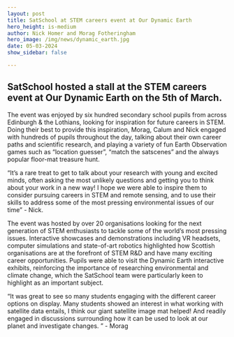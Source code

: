 ```yaml
---
layout: post
title: SatSchool at STEM careers event at Our Dynamic Earth
hero_height: is-medium
author: Nick Homer and Morag Fotheringham
hero_image: /img/news/dynamic_earth.jpg
date: 05-03-2024
show_sidebar: false

---
```


## SatSchool hosted a stall at the STEM careers event at Our Dynamic Earth on the 5th of March. 

The event was enjoyed by six hundred secondary school pupils from across Edinburgh & the Lothians, looking for inspiration for future careers in STEM. Doing their best to provide this inspiration, Morag, Calum and Nick engaged with hundreds of pupils throughout the day, talking about their own career paths and scientific research, and playing a variety of fun Earth Observation games such as “location guesser”, “match the satscenes” and the always popular floor-mat treasure hunt. 

“It’s a rare treat to get to talk about your research with young and excited minds, often asking the most unlikely questions and getting you to think about your work in a new way! I hope we were able to inspire them to consider pursuing careers in STEM and remote sensing, and to use their skills to address some of the most pressing environmental issues of our time” - Nick.

The event was hosted by over 20 organisations looking for the next generation of STEM enthusiasts to tackle some of the world’s most pressing issues. Interactive showcases and demonstrations including VR headsets, computer simulations and state-of-art robotics highlighted how Scottish organisations are at the forefront of STEM R&D and have many exciting career opportunities. Pupils were able to visit the Dynamic Earth interactive exhibits, reinforcing the importance of researching environmental and climate change, which the SatSchool team were particularly keen to highlight as an important subject. 

“It was great to see so many students engaging with the different career options on display. Many students showed an interest in what working with satellite data entails, I think our giant satellite image mat helped! And readily engaged in discussions surrounding how it can be used to look at our planet and investigate changes.  ” - Morag

<br/>
